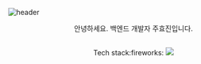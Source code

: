 ![header](https://capsule-render.vercel.app/api?type=soft&color=gradient&height=180&section=header&text=MEMOZ00%20Github&fontColor=#fff&fontSize=60)

<div align=center>
  안녕하세요. 백엔드 개발자 주효진입니다.
  <h2></h2>
  Tech stack:fireworks:
  <img src="https://img.shields.io/badge/아이콘내용-바탕색?style=flat&logo=로고이름&logoColor=white"/>
</div>

<!--
**MEMOZ00/MEMOZ00** is a ✨ _special_ ✨ repository because its `README.md` (this file) appears on your GitHub profile.

Here are some ideas to get you started:

- 🔭 I’m currently working on ...
- 🌱 I’m currently learning ...
- 👯 I’m looking to collaborate on ...
- 🤔 I’m looking for help with ...
- 💬 Ask me about ...
- 📫 How to reach me: ...
- 😄 Pronouns: ...
- ⚡ Fun fact: ...
-->
